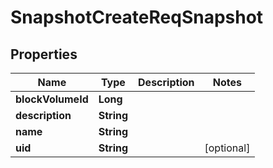 # SnapshotCreateReqSnapshot

## Properties
Name | Type | Description | Notes
------------ | ------------- | ------------- | -------------
**blockVolumeId** | **Long** |  | 
**description** | **String** |  | 
**name** | **String** |  | 
**uid** | **String** |  |  [optional]
